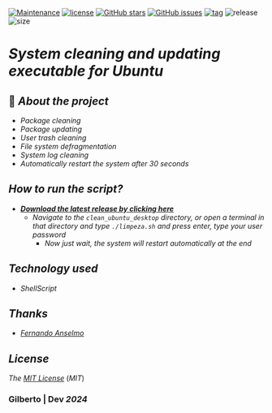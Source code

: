 [![Maintenance](https://img.shields.io/badge/Maintained%3F-yes-green.svg)](https://GitHub.com/Gilberto-Mascena/clean_sh)
[![license](https://img.shields.io/github/license/Gilberto-Mascena/clean_sh)](https://github.com/Gilberto-Mascena/clean_sh/blob/main/LICENSE.md)
[![GitHub stars](https://img.shields.io/github/stars/Gilberto-Mascena/clean_sh)](https://github.com/Gilberto-Mascena/clean_sh/stargazers)
[![GitHub issues](https://img.shields.io/github/issues/Gilberto-Mascena/clean_sh)](https://github.com/Gilberto-Mascena/clean_sh/issues)
[![tag](https://img.shields.io/github/v/release/Gilberto-Mascena/clean_sh?include_prereleases)](https://github.com/Gilberto-Mascena/clean_sh/releases)
![release](https://img.shields.io/github/release-date/Gilberto-Mascena/clean_sh)
![size](https://img.shields.io/github/repo-size/Gilberto-Mascena/clean_sh)

# *System cleaning and updating executable for Ubuntu*

## 🚀 *About the project*

- _*Package cleaning*_
- _*Package updating*_
- _*User trash cleaning*_
- _*File system defragmentation*_
- _*System log cleaning*_
- _*Automatically restart the system after 30 seconds*_

## *How to run the script?*

- _***[Download the latest release by clicking here](https://github.com/Gilberto-Mascena/clean_sh/releases)***_
    - _*Navigate to the ```clean_ubuntu_desktop``` directory, or open a terminal in that directory and type ```./limpeza.sh``` and press enter, type your user password*_
        - _*Now just wait, the system will restart automatically at the end*_

## *Technology used*
- _ShellScript_

## *Thanks*

- [*Fernando Anselmo*](https://www.youtube.com/watch?v=YumXVt3sMfY)

## *License* 

*The* [*MIT License*](./LICENSE.md) (*MIT*)

### Gilberto | Dev _2024_ 